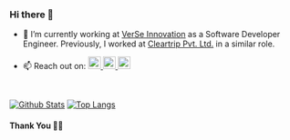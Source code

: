 ### Hi there 👋

- 🔭 I’m currently working at [VerSe Innovation](https://www.verse.in/) as a Software Developer Engineer. Previously, I worked at [Cleartrip Pvt. Ltd.](https://www.cleartrip.com/) in a similar role.


- 📫 Reach out on:
<span><a href="https://www.linkedin.com/in/bmadhur/">
  <img alt="Linkedin" margin-left="400px" width="22px" src="https://image.flaticon.com/icons/png/512/174/174857.png" />
</a><a href="https://www.twitter.com/_madhurbansal_?s=09">
  <img alt="Twitter" width="22px" src="https://image.flaticon.com/icons/png/512/174/174876.png" />
</a><a href="mailto:madhur.bansal0016@gmail.com">
  <img alt="Gmail" width="22px" src="https://image.flaticon.com/icons/png/512/2991/2991144.png" />
</a></span>
<br>

[![Github Stats](https://github-readme-stats.vercel.app/api?username=MadhurBansal123&show_icons=true)](https://github.com/anuraghazra/github-readme-stats)
[![Top Langs](https://github-readme-stats.vercel.app/api/top-langs/?username=MadhurBansal123)](https://github.com/anuraghazra/github-readme-stats)

#### Thank You 🙏🏼


<!--
**MadhurBansal123/MadhurBansal123** is a ✨ _special_ ✨ repository because its `README.md` (this file) appears on your GitHub profile.

Here are some ideas to get you started:

- 🔭 I’m currently working on ...
- 🌱 I’m currently learning ...
- 👯 I’m looking to collaborate on ...
- 🤔 I’m looking for help with ...
- 💬 Ask me about ...
- 📫 How to reach me: ...
- 😄 Pronouns: ...
- ⚡ Fun fact: ...
-->
